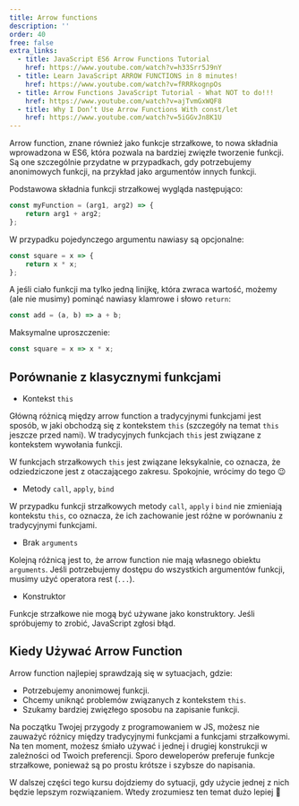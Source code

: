 ```yaml
---
title: Arrow functions
description: ''
order: 40
free: false
extra_links:
  - title: JavaScript ES6 Arrow Functions Tutorial
    href: https://www.youtube.com/watch?v=h33Srr5J9nY
  - title: Learn JavaScript ARROW FUNCTIONS in 8 minutes!
    href: https://www.youtube.com/watch?v=fRRRkognpOs
  - title: Arrow Functions JavaScript Tutorial - What NOT to do!!!
    href: https://www.youtube.com/watch?v=ajTvmGxWQF8
  - title: Why I Don’t Use Arrow Functions With const/let
    href: https://www.youtube.com/watch?v=5iGGvJn8K1U
---
```


Arrow function, znane również jako funkcje strzałkowe, to nowa składnia wprowadzona w ES6, która pozwala na bardziej zwięzłe tworzenie funkcji. Są one szczególnie przydatne w przypadkach, gdy potrzebujemy anonimowych funkcji, na przykład jako argumentów innych funkcji.

Podstawowa składnia funkcji strzałkowej wygląda następująco:

```javascript
const myFunction = (arg1, arg2) => {
	return arg1 + arg2;
};
```

W przypadku pojedynczego argumentu nawiasy są opcjonalne:

```javascript
const square = x => {
	return x * x;
};
```

A jeśli ciało funkcji ma tylko jedną linijkę, która zwraca wartość, możemy (ale nie musimy) pominąć nawiasy klamrowe i słowo `return`:

```javascript
const add = (a, b) => a + b;
```

Maksymalne uproszczenie:

```javascript
const square = x => x * x;
```

## Porównanie z klasycznymi funkcjami

- Kontekst `this`

Główną różnicą między arrow function a tradycyjnymi funkcjami jest sposób, w jaki obchodzą się z kontekstem `this` (szczegóły na temat `this` jeszcze przed nami). W tradycyjnych funkcjach `this` jest związane z kontekstem wywołania funkcji.

W funkcjach strzałkowych `this` jest związane leksykalnie, co oznacza, że odziedziczone jest z otaczającego zakresu. Spokojnie, wrócimy do tego 😉

- Metody `call`, `apply`, `bind`

W przypadku funkcji strzałkowych metody `call`, `apply` i `bind` nie zmieniają kontekstu `this`, co oznacza, że ich zachowanie jest różne w porównaniu z tradycyjnymi funkcjami.

- Brak `arguments`

Kolejną różnicą jest to, że arrow function nie mają własnego obiektu `arguments`. Jeśli potrzebujemy dostępu do wszystkich argumentów funkcji, musimy użyć operatora rest (`...`).

- Konstruktor

Funkcje strzałkowe nie mogą być używane jako konstruktory. Jeśli spróbujemy to zrobić, JavaScript zgłosi błąd.

## Kiedy Używać Arrow Function

Arrow function najlepiej sprawdzają się w sytuacjach, gdzie:

- Potrzebujemy anonimowej funkcji.
- Chcemy uniknąć problemów związanych z kontekstem `this`.
- Szukamy bardziej zwięzłego sposobu na zapisanie funkcji.

Na początku Twojej przygody z programowaniem w JS, możesz nie zauważyć różnicy między tradycyjnymi funkcjami a funkcjami strzałkowymi. Na ten moment, możesz śmiało używać i jednej i drugiej konstrukcji w zależności od Twoich preferencji. Sporo deweloperów preferuje funkcje strzałkowe, ponieważ są po prostu krótsze i szybsze do napisania.

W dalszej części tego kursu dojdziemy do sytuacji, gdy użycie jednej z nich będzie lepszym rozwiązaniem. Wtedy zrozumiesz ten temat dużo lepiej 🙂
